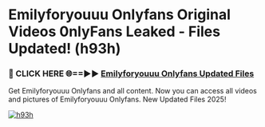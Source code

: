 # Emilyforyouuu Onlyfans Original Videos 0nlyFans Leaked - Files Updated! (h93h)

<h3>🔴 CLICK HERE 🌐==►► <a href="https://tinyurl.com/ms9xzufz" rel="nofollow">Emilyforyouuu Onlyfans Updated Files</a></h3>

Get Emilyforyouuu Onlyfans and all content. Now you can access all videos and pictures of Emilyforyouuu Onlyfans. New Updated Files 2025!

[![h93h](https://i.imgur.com/ppqm5kG.gif)](https://tinyurl.com/ms9xzufz)
